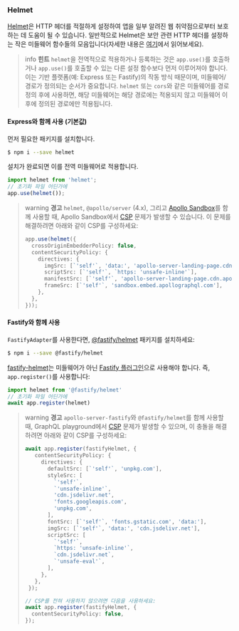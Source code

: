 ### Helmet

[Helmet](https://github.com/helmetjs/helmet)은 HTTP 헤더를 적절하게 설정하여 앱을 일부 알려진 웹 취약점으로부터 보호하는 데 도움이 될 수 있습니다. 일반적으로 Helmet은 보안 관련 HTTP 헤더를 설정하는 작은 미들웨어 함수들의 모음입니다(자세한 내용은 [여기](https://github.com/helmetjs/helmet#how-it-works)에서 읽어보세요).

> info **힌트** `helmet`을 전역적으로 적용하거나 등록하는 것은 `app.use()`를 호출하거나 `app.use()`를 호출할 수 있는 다른 설정 함수보다 먼저 이루어져야 합니다. 이는 기반 플랫폼(예: Express 또는 Fastify)의 작동 방식 때문이며, 미들웨어/경로가 정의되는 순서가 중요합니다. `helmet` 또는 `cors`와 같은 미들웨어를 경로 정의 후에 사용하면, 해당 미들웨어는 해당 경로에는 적용되지 않고 미들웨어 이후에 정의된 경로에만 적용됩니다.

#### Express와 함께 사용 (기본값)

먼저 필요한 패키지를 설치합니다.

```bash
$ npm i --save helmet
```

설치가 완료되면 이를 전역 미들웨어로 적용합니다.

```typescript
import helmet from 'helmet';
// 초기화 파일 어딘가에
app.use(helmet());
```

> warning **경고** `helmet`, `@apollo/server` (4.x), 그리고 [Apollo Sandbox](https://docs.nestjs.com/graphql/quick-start#apollo-sandbox)를 함께 사용할 때, Apollo Sandbox에서 [CSP](https://developer.mozilla.org/en-US/docs/Web/HTTP/CSP) 문제가 발생할 수 있습니다. 이 문제를 해결하려면 아래와 같이 CSP를 구성하세요:
>
> ```typescript
> app.use(helmet({
>   crossOriginEmbedderPolicy: false,
>   contentSecurityPolicy: {
>     directives: {
>       imgSrc: [`'self'`, 'data:', 'apollo-server-landing-page.cdn.apollographql.com'],
>       scriptSrc: [`'self'`, `https: 'unsafe-inline'`],
>       manifestSrc: [`'self'`, 'apollo-server-landing-page.cdn.apollographql.com'],
>       frameSrc: [`'self'`, 'sandbox.embed.apollographql.com'],
>     },
>   },
> }));

#### Fastify와 함께 사용

`FastifyAdapter`를 사용한다면, [@fastify/helmet](https://github.com/fastify/fastify-helmet) 패키지를 설치하세요:

```bash
$ npm i --save @fastify/helmet
```

[fastify-helmet](https://github.com/fastify/fastify-helmet)는 미들웨어가 아닌 [Fastify 플러그인](https://www.fastify.io/docs/latest/Reference/Plugins/)으로 사용해야 합니다. 즉, `app.register()`를 사용합니다:

```typescript
import helmet from '@fastify/helmet'
// 초기화 파일 어딘가에
await app.register(helmet)
```

> warning **경고** `apollo-server-fastify`와 `@fastify/helmet`를 함께 사용할 때, GraphQL playground에서 [CSP](https://developer.mozilla.org/en-US/docs/Web/HTTP/CSP) 문제가 발생할 수 있으며, 이 충돌을 해결하려면 아래와 같이 CSP를 구성하세요:
>
> ```typescript
> await app.register(fastifyHelmet, {
>    contentSecurityPolicy: {
>      directives: {
>        defaultSrc: [`'self'`, 'unpkg.com'],
>        styleSrc: [
>          `'self'`,
>          `'unsafe-inline'`,
>          'cdn.jsdelivr.net',
>          'fonts.googleapis.com',
>          'unpkg.com',
>        ],
>        fontSrc: [`'self'`, 'fonts.gstatic.com', 'data:'],
>        imgSrc: [`'self'`, 'data:', 'cdn.jsdelivr.net'],
>        scriptSrc: [
>          `'self'`,
>          `https: 'unsafe-inline'`,
>          `cdn.jsdelivr.net`,
>          `'unsafe-eval'`,
>        ],
>      },
>    },
>  });
>
> // CSP를 전혀 사용하지 않으려면 다음을 사용하세요:
> await app.register(fastifyHelmet, {
>   contentSecurityPolicy: false,
> });
> ```